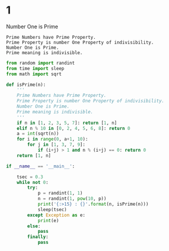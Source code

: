 # 1
Number One is Prime

    Prime Numbers have Prime Property.
    Prime Property is number One Property of indivisibility.
    Number One is Prime.
    Prime meaning is indivisible.

```python
from random import randint
from time import sleep
from math import sqrt

def isPrime(n):
    ''' 
    Prime Numbers have Prime Property.
    Prime Property is number One Property of indivisibility.
    Number One is Prime.
    Prime meaning is indivisible.
    '''
    if n in [1, 2, 3, 5, 7]: return [1, n]
    elif n % 10 in [0, 2, 4, 5, 6, 8]: return 0
    a = int(sqrt(n))
    for i in range(0, a+1, 10):
        for j in [1, 3, 7, 9]:
            if (i+j) > 1 and n % (i+j) == 0: return 0
    return [1, n]

if __name__ == '__main__':

    tsec = 0.3
    while not 0:
        try:
            p = randint(1, 1)
            n = randint(1, pow(10, p))
            print('{:>15} : {}'.format(n, isPrime(n)))
            sleep(tsec)
        except Exception as e:
            print(e)
        else:
            pass
        finally:
            pass

```
